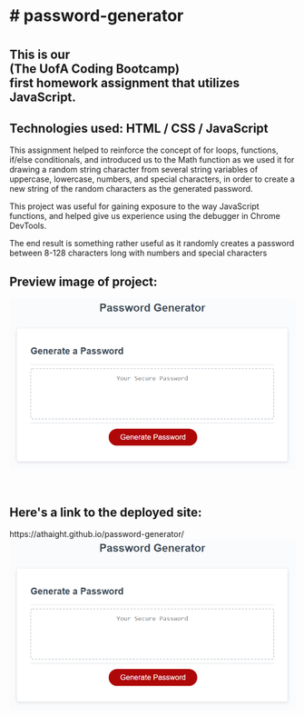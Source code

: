 <h1># password-generator<h1>

  <h2>This is our <br>(The UofA Coding Bootcamp)<br> first homework assignment that utilizes JavaScript.</h2>

<h2>Technologies used: HTML / CSS / JavaScript</h2>


This assignment helped to reinforce the concept of for loops, functions, if/else conditionals, and introduced us to the Math function as we used it  for drawing a random string character from several string variables of uppercase, lowercase, numbers, and special characters, in order to create a new string of the random characters as the generated password. 

This project was useful for gaining exposure to the way JavaScript functions, and helped give us experience using the debugger in Chrome DevTools.

The end result is something rather useful as it randomly creates a password between 8-128 characters long with numbers and special characters
<br>

<h2>Preview image of project:</h2>
<p  align="center">
<img src="https://github.com/athaight/password-generator/blob/main/assets/image/03-javascript-homework-demo.png" alt="demo image of password generator" />
</p>
<br>

<h2>Here's a link to the deployed site:</h2>
https://athaight.github.io/password-generator/
 
 <img src="https://github.com/athaight/password-generator/blob/main/assets/image/03-javascript-homework-demo.png">
